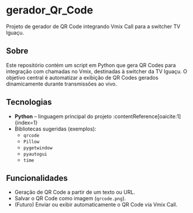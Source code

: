 # gerador_Qr_Code

Projeto de gerador de QR Code integrando Vmix Call para a switcher TV Iguaçu. 

##  Sobre

Este repositório contém um script em Python que gera QR Codes para integração com chamadas no Vmix, destinadas à switcher da TV Iguaçu. O objetivo central é automatizar a exibição de QR Codes gerados dinamicamente durante transmissões ao vivo.

##  Tecnologias

- **Python** – linguagem principal do projeto :contentReference[oaicite:1]{index=1}
- Bibliotecas sugeridas (exemplos):
  - `qrcode`
  - `Pillow`
  - `pygetwindow`
  - `pyautogui`
  - `time`

##  Funcionalidades

- Geração de QR Code a partir de um texto ou URL.
- Salvar o QR Code como imagem (`qrcode.png`).
- (Futuro) Enviar ou exibir automaticamente o QR Code via Vmix Call.



